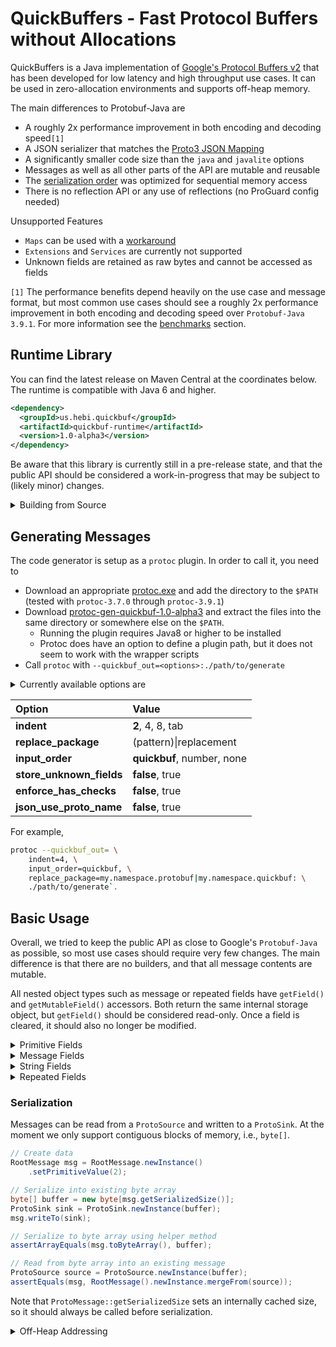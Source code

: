# QuickBuffers - Fast Protocol Buffers without Allocations

QuickBuffers is a Java implementation of [Google's Protocol Buffers v2](https://developers.google.com/protocol-buffers) that has been developed for low latency and high throughput use cases. It can be used in zero-allocation environments and supports off-heap memory.

The main differences to Protobuf-Java are

 * A roughly 2x performance improvement in both encoding and decoding speed`[1]`
 * A JSON serializer that matches the [Proto3 JSON Mapping](https://developers.google.com/protocol-buffers/docs/proto3#json)
 * A significantly smaller code size than the `java` and `javalite` options
 * Messages as well as all other parts of the API are mutable and reusable
 * The [serialization order](https://github.com/HebiRobotics/QuickBuffers/wiki/Serialization-Order) was optimized for sequential memory access
 * There is no reflection API or any use of reflections (no ProGuard config  needed)

 Unsupported Features
 * `Maps` can be used with a [workaround](https://developers.google.com/protocol-buffers/docs/proto3#backwards-compatibility)
 * `Extensions` and `Services` are currently not supported
 * Unknown fields are retained as raw bytes and cannot be accessed as fields

`[1]` The performance benefits depend heavily on the use case and message format, but most common use cases should see a roughly 2x performance improvement in both encoding and decoding speed over `Protobuf-Java 3.9.1`. For more information see the [benchmarks](./benchmarks) section.

## Runtime Library

You can find the latest release on Maven Central at the coordinates below. The runtime is compatible with Java 6 and higher.

```XML
<dependency>
  <groupId>us.hebi.quickbuf</groupId>
  <artifactId>quickbuf-runtime</artifactId>
  <version>1.0-alpha3</version>
</dependency>
```

Be aware that this library is currently still in a pre-release state, and that the public API should be considered a work-in-progress that may be subject to (likely minor) changes.

<details>
<summary>Building from Source</summary><p>

The project can be built with `mvn package` using JDK8 through JDK11.

Note that protoc plugins get started by the `protoc` executable and exchange information via protobuf messages on `std::in` and `std::out`. While this makes it fairly simple to get the schema information, it makes it quite difficult to setup unit tests and debug plugins during development. To work around this, the `parser` module contains a tiny protoc-plugin that stores the raw request from `std::in` inside a file that can be loaded in unit tests during development of the actual generator plugin.

For this reason the `generator` modules requires the packaged output of the `parser` module, so you always need to run the `package` goal. `mvn clean test` will not work.

</p></details> 

## Generating Messages

The code generator is setup as a `protoc` plugin. In order to call it, you need to

* Download an appropriate [protoc.exe](https://repo1.maven.org/maven2/com/google/protobuf/protoc/) and add the directory to the `$PATH` (tested with `protoc-3.7.0` through `protoc-3.9.1`)
* Download [protoc-gen-quickbuf-1.0-alpha3](https://github.com/HebiRobotics/QuickBuffers/releases/download/1.0-alpha3/protoc-gen-quickbuf-1.0-alpha3.zip) and extract the files into the same directory or somewhere else on the `$PATH`. 
  * Running the plugin requires Java8 or higher to be installed
  * Protoc does have an option to define a plugin path, but it does not seem to work with the wrapper scripts
* Call `protoc` with `--quickbuf_out=<options>:./path/to/generate`

<details>
<summary>Currently available options are</summary><p>

* **indent** sets the indentation in generated files
* **replace_package** allows replacing the Java package of the generated messages to avoid name collisions with messages generated by `--java_out`
* **input_order** enables an optimization that improves decoding performance when parsing messages that were serialized in a known order
  * `quickbuf` expects fields to arrive sorted by type and their ascending number (default)
  * `number` expects fields to arrive sorted by only the ascending number (official implementations)
  * `none` disables this optimization (not recommended)
* **store_unknown_fields** stores unknown fields that it encounter during parsing. This allows messages to be passed on without losing information even if the schema is not fully known 
  * unknown fields are stored in binary form, so individual fields cannot be accessed directly 
  * unknown fields are ignored when comparing with `equals`
* **enforce_has_checks** throws an exception when accessing fields that were not set
* **json_use_proto_name** changes the serialized json field names to match the original proto definition (`my_field`) instead of the default lowerCamelCase (`myField`) or `json_name` override option. [Compatible parsers](https://developers.google.com/protocol-buffers/docs/proto3#json) should be able to parse both cases.

</p></details> 

| Option | Value | 
| :----------- | :----------- |
| **indent** | **2**, 4, 8, tab |
| **replace_package** | (pattern)&#124;replacement |
| **input_order** | **quickbuf**, number, none | 
| **store_unknown_fields** | **false**, true  |
| **enforce_has_checks** | **false**, true  |                                     
| **json_use_proto_name** | **false**, true  |                                     

For example, 
```bash
protoc --quickbuf_out= \
    indent=4, \
    input_order=quickbuf, \
    replace_package=my.namespace.protobuf|my.namespace.quickbuf: \
    ./path/to/generate`.
``` 

## Basic Usage

Overall, we tried to keep the public API as close to Google's `Protobuf-Java` as possible, so most use cases should require very few changes. The main difference is that there are no builders, and that all message contents are mutable.

All nested object types such as message or repeated fields have `getField()` and `getMutableField()` accessors. Both return the same internal storage object, but `getField()` should be considered read-only. Once a field is cleared, it should also no longer be modified.

<details>
<summary>Primitive Fields</summary><p>

All primitive values generate the same accessors and behavior as Protobuf-Java's `Builder` classes

```proto
// .proto
message SimpleMessage {
    optional int32 primitive_value = 1;
}
```

```Java
// simplified generated code
public final class SimpleMessage {
    public SimpleMessage setPrimitiveValue(int value);
    public SimpleMessage clearPrimitiveValue();
    public boolean hasPrimitiveValue();
    public int getPrimitiveValue();

    private int primitiveValue;
}
```

</p></details> 

<details>
<summary>Message Fields</summary><p>

Nested message types are `final` and allocated during construction time. Setting the field copies the internal data, but does not change the reference, so the best way to set nested message content is by directly accessing the internal store with `getMutableNestedMessage()`.

```proto
// .proto
message NestedMessage {
    optional int32 primitive_value = 1;
}
message RootMessage {
    optional NestedMessage nested_message = 1;
}
```

```Java
// simplified generated code
public final class RootMessage {
    public RootMessage setNestedMessage(NestedMessage value); // copies contents to internal message
    public RootMessage clearNestedMessage(); // clears has bit as well as the backing object
    public boolean hasNestedMessage();
    public NestedMessage getNestedMessage(); // internal message -> treat as read-only
    public NestedMessage getMutableNestedMessage(); // internal message -> may be modified until has state is cleared

    private final NestedMessage nestedMessage = NestedMessage.newInstance();
}
```

```Java
// (1) setting nested values via 'set' (does a data copy!)
msg.setNestedMessage(NestedMessage().newInstance().setPrimitiveValue(0));

// (2) modify the internal store directly (recommended)
RootMessage msg = RootMessage.newInstance();
msg.getMutableNestedMessage().setPrimitiveValue(0);
```

</p></details> 

<details>
<summary>String Fields</summary><p>

Java `String` objects are immutable, so the API differs from Protobuf-Java in that accessors accept `CharSequence` arguments and return `StringBuilder` objects instead. `StringBuilder` can be converted via `toString()`, but you may want to use a `StringInterner` to share references if you receive many identical strings.

```proto
// .proto
message SimpleMessage {
    optional string optional_string = 2;
}
```

```Java
// simplified generated code
public final class SimpleMessage {
    public SimpleMessage setOptionalString(CharSequence value); // copies data
    public SimpleMessage clearOptionalString(); // sets length = 0
    public boolean hasOptionalString();
    public StringBuilder getOptionalString(); // internal store -> treat as read-only
    public StringBuilder getMutableOptionalString(); // internal store -> may be modified 

    private final StringBuilder optionalString = new StringBuilder(0);
}
```

```Java
// Set and append to a string field
SimpleMessage msg = SimpleMessage.newInstance();
msg.setOptionalString("my-");
msg.getMutableOptionalString()
    .append("text"); // field is now 'my-text'
```

</p></details> 

<details>
<summary>Repeated Fields</summary><p>

Repeated scalar fields work mostly the same as String fields, but the internal `array()` can be accessed directly if needed. Repeated messages and object types provide a `next()` method that adds one element and provides a mutable reference to it.

```proto
// .proto
message SimpleMessage {
    repeated double repeated_double   = 42;
}
```

```Java
// simplified generated code
public final class SimpleMessage {
    public SimpleMessage addRepeatedDouble(double value); // adds one value
    public SimpleMessage addAllRepeatedDouble(double... values); // adds N values
    public SimpleMessage clearRepeatedDouble(); // sets length = 0
    public boolean hasRepeatedDouble();
    public RepeatedDouble getRepeatedDouble(); // internal store -> treat as read-only
    public RepeatedDouble getMutableRepeatedDouble(); // internal store -> may be modified 

    private final RepeatedDouble repeatedDouble = RepeatedDouble.newEmptyInstance();
}
```

Note that repeated stores can currently only expand, but we may add something similar to `StringBuilder::trimToSize` to get rid of unneeded memory (`TODO`).

</details>

### Serialization

Messages can be read from a `ProtoSource` and written to a `ProtoSink`. At the moment we only support contiguous blocks of memory, i.e., `byte[]`.

```Java
// Create data
RootMessage msg = RootMessage.newInstance()
    .setPrimitiveValue(2);

// Serialize into existing byte array
byte[] buffer = new byte[msg.getSerializedSize()];
ProtoSink sink = ProtoSink.newInstance(buffer);
msg.writeTo(sink);

// Serialize to byte array using helper method
assertArrayEquals(msg.toByteArray(), buffer);

// Read from byte array into an existing message
ProtoSource source = ProtoSource.newInstance(buffer);
assertEquals(msg, RootMessage().newInstance.mergeFrom(source));
```

Note that `ProtoMessage::getSerializedSize` sets an internally cached size, so it should always be called before serialization.

<details>
<summary>Off-Heap Addressing</summary><p>

Depending on platform support, the implementation may make use of `sun.misc.Unsafe`. If you 
are familiar with Unsafe, you may also request an UnsafeSource instance that will allow you to use off-heap addresses. Use with caution!

```Java
long address = /* DirectBuffer::address */;
ProtoSource source = ProtoSource.newUnsafeInstance();
source.setInput(null, address, length)
```

</details>

<!-- 
## More Information

### Mutability

Our main reason for creating this project was that all commonly available Protobuf implementations (Java, JavaLite, Wire) favor immutable messages, and that they can't be used without resulting in significant amounts of allocations. While this is not a problem for most applications, the GC pressure becomes an issue when working with complex nested messages at very high rates and with very low deadlines. Allocations can also become a performance bottleneck when iterating over large files with millions or more protobuf entries. QuickBuffers considers all message contents to be mutable and reusable. 

### Eager Allocation

The use cases we are targeting often care less about allocations during startup, but it is often important that there are no allocations in steady state. Thus, all object-type fields inside a message are `final` and are allocated immediately at object instantiation. This also makes it more likely that messages are allocated in a contiguous block and that the serialization can be done with a more sequential access pattern.

Unfortunately, we currently have no way of knowing an appropriate initial size for repeated fields, so they are initialized empty and may grow as needed. In the future, we may add custom options to specify a default and/or maximum size.  (`TODO`)

Be aware that this prevents the definition of cycles in the message definitions.

-->
